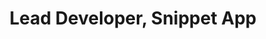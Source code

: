 ---
layout: person
image: jonathon.jpg
name: Jonathon Gray
title: Lead Developer, Snippet App
order: 11

social: 
  - account: twitter
    username: jdgray
  - account: facebook
    username: jonathon.gray
  - account: github
    username: jdgray
  - account: instagram
    username: jdgray03
  - account: spotify
    username: jdgray03
    
---